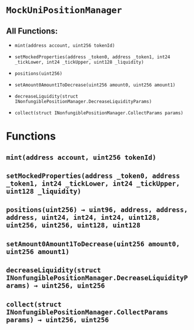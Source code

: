 # `MockUniPositionManager`

## All Functions:

- `mint(address account, uint256 tokenId)`

- `setMockedProperties(address _token0, address _token1, int24 _tickLower, int24 _tickUpper, uint128 _liquidity)`

- `positions(uint256)`

- `setAmount0Amount1ToDecrease(uint256 amount0, uint256 amount1)`

- `decreaseLiquidity(struct INonfungiblePositionManager.DecreaseLiquidityParams)`

- `collect(struct INonfungiblePositionManager.CollectParams params)`

# Functions

## `mint(address account, uint256 tokenId)`

## `setMockedProperties(address _token0, address _token1, int24 _tickLower, int24 _tickUpper, uint128 _liquidity)`

## `positions(uint256) → uint96, address, address, address, uint24, int24, int24, uint128, uint256, uint256, uint128, uint128`

## `setAmount0Amount1ToDecrease(uint256 amount0, uint256 amount1)`

## `decreaseLiquidity(struct INonfungiblePositionManager.DecreaseLiquidityParams) → uint256, uint256`

## `collect(struct INonfungiblePositionManager.CollectParams params) → uint256, uint256`
